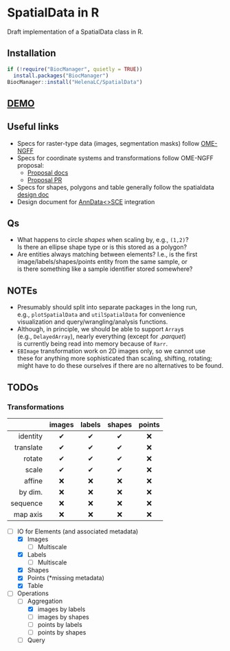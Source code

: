 # SpatialData in R

Draft implementation of a SpatialData class in R.

## Installation

```r
if (!require("BiocManager", quietly = TRUE))
  install.packages("BiocManager")
BiocManager::install("HelenaLC/SpatialData")
```
## [DEMO](https://htmlpreview.github.io/?https://github.com/HelenaLC/SpatialData/blob/devel/vignettes/SpatialData.html)

## Useful links
- Specs for raster-type data (images, segmentation masks) follow [OME-NGFF][]
- Specs for coordinate systems and transformations follow OME-NGFF proposal:
    - [Proposal docs][]
    - [Proposal PR][]
- Specs for shapes, polygons and table generally follow the spatialdata [design doc][]
- Design document for [AnnData<>SCE][] integration

## Qs
- What happens to circle _shapes_ when scaling by, e.g., `(1,2)`?  
  Is there an ellipse shape type or is this stored as a polygon?
- Are entities always matching between elements? I.e., is the first  
  image/labels/shapes/points entity from the same sample, or  
  is there something like a sample identifier stored somewhere?

## NOTEs

- Presumably should split into separate packages in the long run,  
  e.g., `plotSpatialData` and `utilSpatialData` for convenience  
  visualization and query/wrangling/analysis functions.
- Although, in principle, we should be able to support `Array`s  
  (e.g., `DelayedArray`), nearly everything (except for _.parquet_)  
  is currently being read into memory because of `Rarr`.
- `EBImage` transformation work on 2D images only, so we cannot use  
  these for anything more sophisticated than scaling, shifting, rotating;  
  might have to do these ourselves if there are no alternatives to be found.

## TODOs

### Transformations

<!-- yes: &#x2714; no: &#x274C; -->

|          | images | labels | shapes | points
|---------:|:------:|:------:|:------:|:------:
|identity  |&#x2714;|&#x2714;|&#x2714;|&#x274C;
|translate |&#x2714;|&#x2714;|&#x2714;|&#x274C;
|rotate    |&#x2714;|&#x2714;|&#x2714;|&#x274C;
|scale     |&#x2714;|&#x2714;|&#x2714;|&#x274C;
|affine    |&#x274C;|&#x274C;|&#x274C;|&#x274C;
|by dim.   |&#x274C;|&#x274C;|&#x274C;|&#x274C;
|sequence  |&#x274C;|&#x274C;|&#x274C;|&#x274C;
|map axis  |&#x274C;|&#x274C;|&#x274C;|&#x274C;

- [ ] IO for Elements (and associated metadata)
  - [x] Images
    - [ ] Multiscale
  - [x] Labels
    - [ ] Multiscale
  - [x] Shapes
  - [x] Points (*missing metadata)
  - [x] Table

- [ ] Operations
  - [ ] Aggregation
    - [x] images by labels
    - [ ] images by shapes
    - [ ] points by labels
    - [ ] points by shapes
  - [ ] Query

<!-- Links -->
[Link to tutorial]: https://htmlpreview.github.io/?https://github.com/HelenaLC/SpatialData/blob/devel/inst/SpatialData.html
[OME-NGFF]: https://ngff.openmicroscopy.org/latest/
[Proposal docs]: http://api.csswg.org/bikeshed/?url=https://raw.githubusercontent.com/ome/ngff/b92f540dc95440f2d6b7012185b09c2b862aa744/latest/index.bs
[Proposal PR]:https://github.com/ome/ngff/pull/138
[design doc]: https://spatialdata.scverse.org/en/latest/design_doc.html
[AnnData<>SCE]: https://github.com/scverse/scverseio/blob/main/doc/design.md
